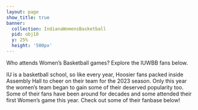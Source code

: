 ```yaml
---
layout: page
show_title: true
banner:
  collection: IndianaWomensBasketball
  pid: obj10
  y: 25%
  height: '500px'
---
```


Who attends Women’s Basketball games? Explore the IUWBB fans below. 

IU is a basketball school, so like every year, Hoosier fans packed inside Assembly Hall to cheer on their team for the 2023 season. Only this year the women’s team began to gain some of their deserved popularity too. Some of their fans have been around for decades and some attended their first Women’s game this year. Check out some of their fanbase below!

